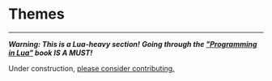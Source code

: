 # Themes
---

***Warning: This is a Lua-heavy section!***
***Going through the ["Programming in Lua"](https://www.lua.org/pil/contents.html) book IS A MUST!***

Under construction, [please consider contributing.](https://github.com/kurulen/eac/pulls)
